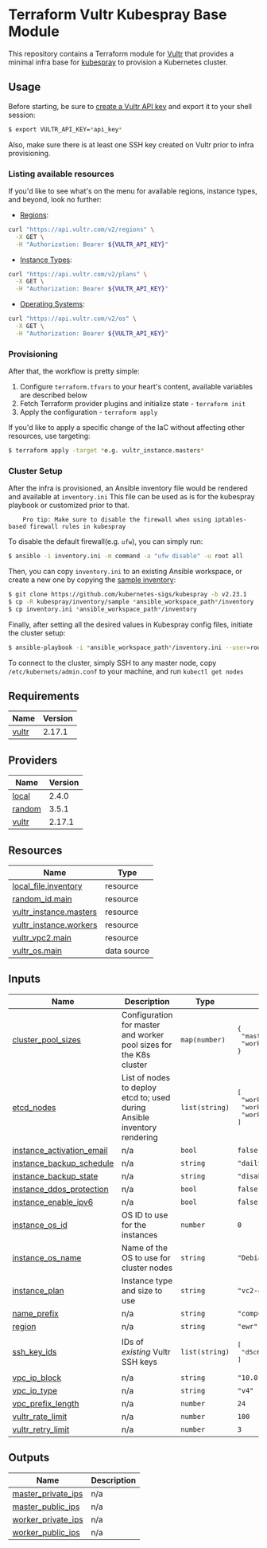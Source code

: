 <!-- BEGIN_TF_DOCS -->
# Terraform Vultr Kubespray Base Module

This repository contains a Terraform module for [Vultr](vultr.io) that provides a minimal infra base for [kubespray](https://github.com/kubernetes-sigs/kubespray) to provision a Kubernetes cluster.

## Usage

Before starting, be sure to [create a Vultr API key](https://my.vultr.com/settings/#settingsapi) and export it to your shell session:
``` sh
$ export VULTR_API_KEY=*api_key*
```

Also, make sure there is at least one SSH key created on Vultr prior to infra provisioning.

### Listing available resources

If you'd like to see what's on the menu for available regions, instance types, and beyond, look no further:
* [Regions](https://www.vultr.com/api/#operation/list-regions):
```sh
curl "https://api.vultr.com/v2/regions" \
  -X GET \
  -H "Authorization: Bearer ${VULTR_API_KEY}"
```
* [Instance Types](https://www.vultr.com/api/#tag/plans):
```sh
curl "https://api.vultr.com/v2/plans" \
  -X GET \
  -H "Authorization: Bearer ${VULTR_API_KEY}"
```
* [Operating Systems](https://www.vultr.com/api/#operation/list-os):
```sh
curl "https://api.vultr.com/v2/os" \
  -X GET \
  -H "Authorization: Bearer ${VULTR_API_KEY}"
```

### Provisioning

After that, the workflow is pretty simple:
1. Configure `terraform.tfvars` to your heart's content, available variables are described below
2. Fetch Terraform provider plugins and initialize state - `terraform init`
3. Apply the configuration - `terraform apply`

If you'd like to apply a specific change of the IaC without affecting other resources, use targeting:
```sh
$ terraform apply -target *e.g. vultr_instance.masters*
```

### Cluster Setup

After the infra is provisioned, an Ansible inventory file would be rendered and available at `inventory.ini`
This file can be used as is for the kubespray playbook or customized prior to that.

        Pro tip: Make sure to disable the firewall when using iptables-based firewall rules in kubespray

To disable the default firewall(e.g. `ufw`), you can simply run:
```sh
$ ansible -i inventory.ini -m command -a "ufw disable" -u root all
```

Then, you can copy `inventory.ini` to an existing Ansible workspace, or create a new one by copying the [sample inventory]():
```sh
$ git clone https://github.com/kubernetes-sigs/kubespray -b v2.23.1
$ cp -R kubespray/inventory/sample *ansible_workspace_path*/inventory
$ cp inventory.ini *ansible_workspace_path*/inventory
```

Finally, after setting all the desired values in Kubespray config files, initiate the cluster setup:
```sh
$ ansible-playbook -i *ansible_workspace_path*/inventory.ini --user=root --become --become-user=root cluster.yml -v
```

To connect to the cluster, simply SSH to any master node, copy `/etc/kubernets/admin.conf` to your machine, and run `kubectl get nodes`

## Requirements

| Name | Version |
|------|---------|
| <a name="requirement_vultr"></a> [vultr](#requirement\_vultr) | 2.17.1 |

## Providers

| Name | Version |
|------|---------|
| <a name="provider_local"></a> [local](#provider\_local) | 2.4.0 |
| <a name="provider_random"></a> [random](#provider\_random) | 3.5.1 |
| <a name="provider_vultr"></a> [vultr](#provider\_vultr) | 2.17.1 |

## Resources

| Name | Type |
|------|------|
| [local_file.inventory](https://registry.terraform.io/providers/hashicorp/local/latest/docs/resources/file) | resource |
| [random_id.main](https://registry.terraform.io/providers/hashicorp/random/latest/docs/resources/id) | resource |
| [vultr_instance.masters](https://registry.terraform.io/providers/vultr/vultr/2.17.1/docs/resources/instance) | resource |
| [vultr_instance.workers](https://registry.terraform.io/providers/vultr/vultr/2.17.1/docs/resources/instance) | resource |
| [vultr_vpc2.main](https://registry.terraform.io/providers/vultr/vultr/2.17.1/docs/resources/vpc2) | resource |
| [vultr_os.main](https://registry.terraform.io/providers/vultr/vultr/2.17.1/docs/data-sources/os) | data source |

## Inputs

| Name | Description | Type | Default | Required |
|------|-------------|------|---------|:--------:|
| <a name="input_cluster_pool_sizes"></a> [cluster\_pool\_sizes](#input\_cluster\_pool\_sizes) | Configuration for master and worker pool sizes for the K8s cluster | `map(number)` | <pre>{<br>  "master": 2,<br>  "worker": 3<br>}</pre> | no |
| <a name="input_etcd_nodes"></a> [etcd\_nodes](#input\_etcd\_nodes) | List of nodes to deploy etcd to; used during Ansible inventory rendering | `list(string)` | <pre>[<br>  "worker0",<br>  "worker1",<br>  "worker2"<br>]</pre> | no |
| <a name="input_instance_activation_email"></a> [instance\_activation\_email](#input\_instance\_activation\_email) | n/a | `bool` | `false` | no |
| <a name="input_instance_backup_schedule"></a> [instance\_backup\_schedule](#input\_instance\_backup\_schedule) | n/a | `string` | `"daily"` | no |
| <a name="input_instance_backup_state"></a> [instance\_backup\_state](#input\_instance\_backup\_state) | n/a | `string` | `"disabled"` | no |
| <a name="input_instance_ddos_protection"></a> [instance\_ddos\_protection](#input\_instance\_ddos\_protection) | n/a | `bool` | `false` | no |
| <a name="input_instance_enable_ipv6"></a> [instance\_enable\_ipv6](#input\_instance\_enable\_ipv6) | n/a | `bool` | `false` | no |
| <a name="input_instance_os_id"></a> [instance\_os\_id](#input\_instance\_os\_id) | OS ID to use for the instances | `number` | `0` | no |
| <a name="input_instance_os_name"></a> [instance\_os\_name](#input\_instance\_os\_name) | Name of the OS to use for cluster nodes | `string` | `"Debian 12 x64 (bookworm)"` | no |
| <a name="input_instance_plan"></a> [instance\_plan](#input\_instance\_plan) | Instance type and size to use | `string` | `"vc2-4c-8gb"` | no |
| <a name="input_name_prefix"></a> [name\_prefix](#input\_name\_prefix) | n/a | `string` | `"compute"` | no |
| <a name="input_region"></a> [region](#input\_region) | n/a | `string` | `"ewr"` | no |
| <a name="input_ssh_key_ids"></a> [ssh\_key\_ids](#input\_ssh\_key\_ids) | IDs of *existing* Vultr SSH keys | `list(string)` | <pre>[<br>  "d5c629be-b141-41a7-8363-71re4022713b"<br>]</pre> | no |
| <a name="input_vpc_ip_block"></a> [vpc\_ip\_block](#input\_vpc\_ip\_block) | n/a | `string` | `"10.0.0.0"` | no |
| <a name="input_vpc_ip_type"></a> [vpc\_ip\_type](#input\_vpc\_ip\_type) | n/a | `string` | `"v4"` | no |
| <a name="input_vpc_prefix_length"></a> [vpc\_prefix\_length](#input\_vpc\_prefix\_length) | n/a | `number` | `24` | no |
| <a name="input_vultr_rate_limit"></a> [vultr\_rate\_limit](#input\_vultr\_rate\_limit) | n/a | `number` | `100` | no |
| <a name="input_vultr_retry_limit"></a> [vultr\_retry\_limit](#input\_vultr\_retry\_limit) | n/a | `number` | `3` | no |

## Outputs

| Name | Description |
|------|-------------|
| <a name="output_master_private_ips"></a> [master\_private\_ips](#output\_master\_private\_ips) | n/a |
| <a name="output_master_public_ips"></a> [master\_public\_ips](#output\_master\_public\_ips) | n/a |
| <a name="output_worker_private_ips"></a> [worker\_private\_ips](#output\_worker\_private\_ips) | n/a |
| <a name="output_worker_public_ips"></a> [worker\_public\_ips](#output\_worker\_public\_ips) | n/a |
<!-- END_TF_DOCS -->
